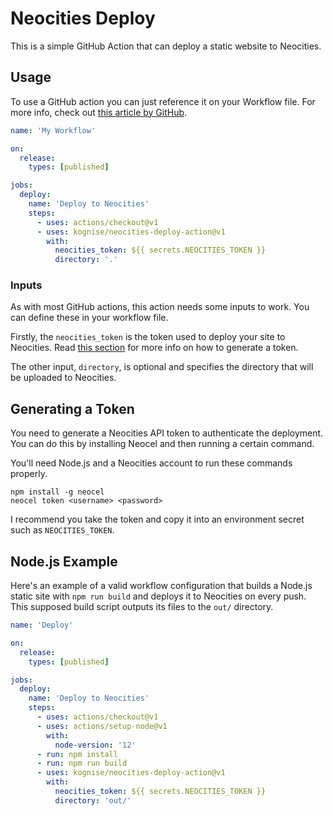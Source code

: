 # Neocities Deploy

This is a simple GitHub Action that can deploy a static website to Neocities.

## Usage

To use a GitHub action you can just reference it on your Workflow file.
For more info, check out [this article by GitHub](https://help.github.com/en/actions/automating-your-workflow-with-github-actions/configuring-a-workflow).

```yml
name: 'My Workflow'

on:
  release:
    types: [published]

jobs:
  deploy:
    name: 'Deploy to Neocities'
    steps:
      - uses: actions/checkout@v1
      - uses: kognise/neocities-deploy-action@v1
        with:
          neocities_token: ${{ secrets.NEOCITIES_TOKEN }}
          directory: '.'
```

### Inputs

As with most GitHub actions, this action needs some inputs to work. You can define these in
your workflow file.

Firstly, the `neocities_token` is the token used to deploy your site to Neocities. Read [this section](#generating-a-token) for more info on how to generate a token.

The other input, `directory`, is optional and specifies the directory that will be uploaded to Neocities.

## Generating a Token

You need to generate a Neocities API token to authenticate the deployment. You can do this by installing Neocel and then running a certain command.

You'll need Node.js and a Neocities account to run these commands properly.

```
npm install -g neocel
neocel token <username> <password>
```

I recommend you take the token and copy it into an environment secret such as `NEOCITIES_TOKEN`.

## Node.js Example

Here's an example of a valid workflow configuration that builds a Node.js static site with `npm run build` and deploys it to Neocities on every push. This supposed build script outputs its files to the `out/` directory.

```yml
name: 'Deploy'

on:
  release:
    types: [published]

jobs:
  deploy:
    name: 'Deploy to Neocities'
    steps:
      - uses: actions/checkout@v1
      - uses: actions/setup-node@v1
        with:
          node-version: '12'
      - run: npm install
      - run: npm run build
      - uses: kognise/neocities-deploy-action@v1
        with:
          neocities_token: ${{ secrets.NEOCITIES_TOKEN }}
          directory: 'out/'
```

